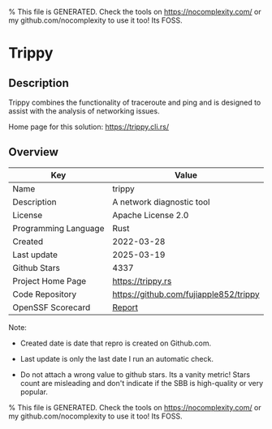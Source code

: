 
% This file is GENERATED. Check the tools on https://nocomplexity.com/ or my github.com/nocomplexity to use it too! Its FOSS. 

# Trippy

## Description 

Trippy combines the functionality of traceroute and ping and is designed to assist with the analysis of networking issues.

Home page for this solution: https://trippy.cli.rs/ 

## Overview 

| Key | Value |
| --- | --- |
| Name | trippy |
| Description | A network diagnostic tool  |
| License | Apache License 2.0 |
| Programming Language | Rust |
| Created | 2022-03-28 |
| Last update | 2025-03-19 |
| Github Stars | 4337 |
| Project Home Page | https://trippy.rs |
| Code Repository | https://github.com/fujiapple852/trippy |
| OpenSSF Scorecard | [Report](https://securityscorecards.dev/viewer/?uri=github.com/fujiapple852/trippy) |

Note:
 - Created date is date that repro is created on Github.com. 

- Last update is only the last date I run an automatic check. 

- Do not attach a wrong value to github stars. Its a vanity metric! Stars count are misleading and 
don't indicate if the SBB is high-quality or very popular.

% This file is GENERATED. Check the tools on https://nocomplexity.com/ or my github.com/nocomplexity to use it too! Its FOSS. 

